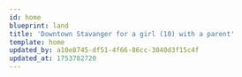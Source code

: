 ```yaml
---
id: home
blueprint: land
title: 'Downtown Stavanger for a girl (10) with a parent'
template: home
updated_by: a10e8745-df51-4f66-86cc-3040d3f15c4f
updated_at: 1753782720
---
```

